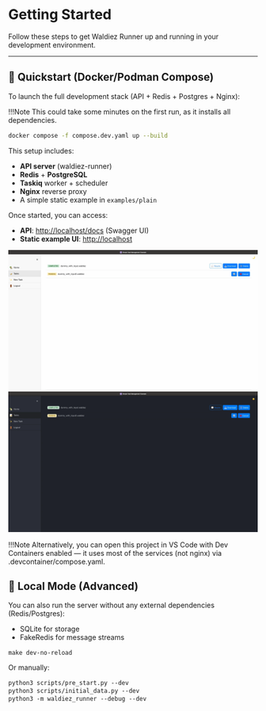 # Getting Started

Follow these steps to get Waldiez Runner up and running in your development environment.

---

## 🐳 Quickstart (Docker/Podman Compose)

To launch the full development stack (API + Redis + Postgres + Nginx):

!!!Note
    This could take some minutes on the first run, as it installs all dependencies.

```bash
docker compose -f compose.dev.yaml up --build
```

This setup includes:

- **API server** (waldiez-runner)
- **Redis** + **PostgreSQL**
- **Taskiq** worker + scheduler
- **Nginx** reverse proxy
- A simple static example in `examples/plain`

Once started, you can access:

- **API**: [http://localhost/docs](http://localhost/docs) (Swagger UI)
- **Static example UI**: [http://localhost](http://localhost)

![Example Preview](static/images/getting_started_light.webp#only-light)
![Example Preview](static/images/getting_started_dark.webp#only-dark)

!!!Note
    Alternatively, you can open this project in VS Code with Dev Containers enabled — it uses most of the services (not nginx) via .devcontainer/compose.yaml.

## 🧪 Local Mode (Advanced)

You can also run the server without any external dependencies (Redis/Postgres):

- SQLite for storage
- FakeRedis for message streams

```shell
make dev-no-reload
```

Or manually:

```shell
python3 scripts/pre_start.py --dev
python3 scripts/initial_data.py --dev
python3 -m waldiez_runner --debug --dev
```
